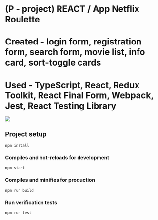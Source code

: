 # (P - project) REACT / App Netflix Roulette

# Created - login form, registration form, search form, movie list, info card, sort-toggle cards
# Used - TypeScript, React, Redux Toolkit, React Final Form, Webpack, Jest, React Testing Library

<img src="MarvelComics.png">



## Project setup
```
npm install
```

### Compiles and hot-reloads for development
```
npm start
```

### Compiles and minifies for production
```
npm run build
```

### Run verification tests
```
npm run test
```
